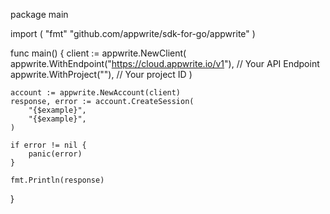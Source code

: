 package main

import (
    "fmt"
	"github.com/appwrite/sdk-for-go/appwrite"
)

func main() {
	client := appwrite.NewClient(
        appwrite.WithEndpoint("https://cloud.appwrite.io/v1"), // Your API Endpoint
        appwrite.WithProject(""), // Your project ID
    )

    account := appwrite.NewAccount(client)
    response, error := account.CreateSession(
        "{$example}",
        "{$example}",
    )

    if error != nil {
        panic(error)
    }

    fmt.Println(response)
}
